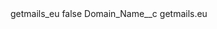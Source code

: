 <?xml version="1.0" encoding="UTF-8"?>
<CustomMetadata xmlns="http://soap.sforce.com/2006/04/metadata" xmlns:xsi="http://www.w3.org/2001/XMLSchema-instance" xmlns:xsd="http://www.w3.org/2001/XMLSchema">
    <label>getmails_eu</label>
    <protected>false</protected>
    <values>
        <field>Domain_Name__c</field>
        <value xsi:type="xsd:string">getmails.eu</value>
    </values>
</CustomMetadata>

